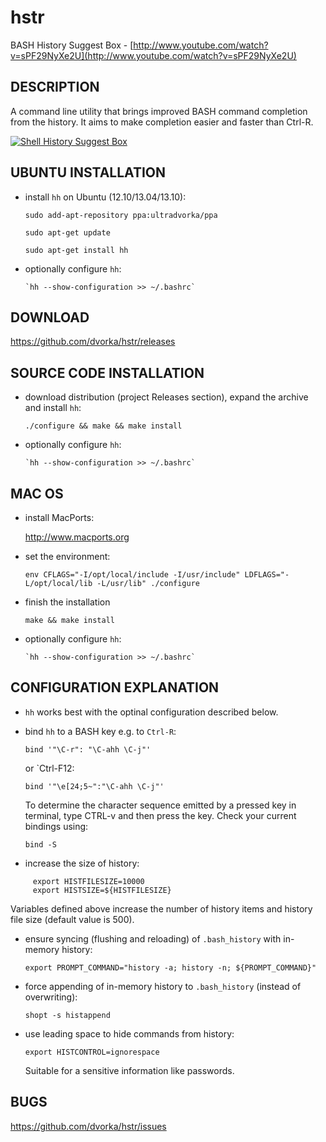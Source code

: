 hstr
====

BASH History Suggest Box - [http://www.youtube.com/watch?v=sPF29NyXe2U](http://www.youtube.com/watch?v=sPF29NyXe2U)


DESCRIPTION
-----------
A command line utility that brings improved BASH command completion 
from the history. It aims to make completion easier and faster
than Ctrl-R.


[![Shell History Suggest Box](http://mindforger.com/projects/images/hh-1.jpg "Shell History Suggest Box")](http://mindforger.com/projects/images/hh-1.jpg)


UBUNTU INSTALLATION
-------------------
* install `hh` on Ubuntu (12.10/13.04/13.10):

    `sudo add-apt-repository ppa:ultradvorka/ppa`

    `sudo apt-get update`

    `sudo apt-get install hh`

* optionally configure `hh`: 

      `hh --show-configuration >> ~/.bashrc`


DOWNLOAD
--------
https://github.com/dvorka/hstr/releases


SOURCE CODE INSTALLATION
------------------------
* download distribution (project Releases section), expand the archive and install `hh`:

    `./configure && make && make install`

* optionally configure `hh`:

      `hh --show-configuration >> ~/.bashrc`


MAC OS
------
* install MacPorts:

   http://www.macports.org

* set the environment:

   `env CFLAGS="-I/opt/local/include -I/usr/include" LDFLAGS="-L/opt/local/lib -L/usr/lib" ./configure`

* finish the installation

    `make && make install`

* optionally configure `hh`:

      `hh --show-configuration >> ~/.bashrc`


CONFIGURATION EXPLANATION
-------------------------
* `hh` works best with the optinal configuration described below.

* bind `hh` to a BASH key e.g. to `Ctrl-R`:

    `bind '"\C-r": "\C-ahh \C-j"'`

  or `Ctrl-F12:

    `bind '"\e[24;5~":"\C-ahh \C-j"'`

  To determine the character sequence emitted by a pressed key in terminal, 
  type CTRL-v and then press the key. Check your current bindings using:

    `bind -S`

* increase the size of history:
    
```Shell
     export HISTFILESIZE=10000
     export HISTSIZE=${HISTFILESIZE}
```
 
  Variables defined above increase the number of history items and history file size
  (default value is 500).

* ensure syncing (flushing and reloading) of `.bash_history` with in-memory 
  history:

     `export PROMPT_COMMAND="history -a; history -n; ${PROMPT_COMMAND}"`

* force appending of in-memory history to `.bash_history` 
  (instead of overwriting): 

    `shopt -s histappend`

* use leading space to hide commands from history:

    `export HISTCONTROL=ignorespace`

  Suitable for a sensitive information like passwords.

BUGS
----
https://github.com/dvorka/hstr/issues
